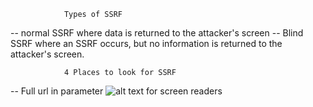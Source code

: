 				Types of SSRF
-- normal SSRF where data is returned to the attacker's screen
-- Blind SSRF where an SSRF occurs, but no information is returned to the attacker's screen.

				4 Places to look for SSRF
-- Full url in parameter
![alt text for screen readers](/img/SSRF1.png "Text to show on mouseover")